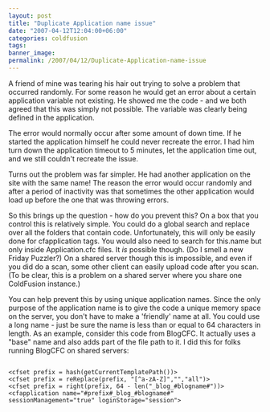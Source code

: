 ```yaml
---
layout: post
title: "Duplicate Application name issue"
date: "2007-04-12T12:04:00+06:00"
categories: coldfusion 
tags: 
banner_image: 
permalink: /2007/04/12/Duplicate-Application-name-issue
---
```


A friend of mine was tearing his hair out trying to solve a problem that occurred randomly. For some reason he would get an error about a certain application variable not existing. He showed me the code - and we both agreed that this was simply not possible. The variable was clearly being defined in the application.
<!--more-->
The error would normally occur after some amount of down time. If he started the application himself he could never recreate the error. I had him turn down the application timeout to 5 minutes, let the application time out, and we still couldn't recreate the issue.

Turns out the problem was far simpler. He had another application on the site with the same name! The reason the error would occur randomly and after a period of inactivity was that sometimes the other application would load up before the one that was throwing errors.

So this brings up the question - how do you prevent this? On a box that you control this is relatively simple. You could do a global search and replace over all the folders that contain code. Unfortunately, this will only be easily done for cfapplication tags. You would also need to search for this.name but only inside Application.cfc files. It <i>is</i> possible though. (Do I smell a new Friday Puzzler?) On a shared server though this is impossible, and even if you did do a scan, some other client can easily upload code after you scan. (To be clear, this is a problem on a shared server where you share one ColdFusion instance.)

You can help prevent this by using unique application names. Since the only purpose of the application name is to give the code a unique memory space on the server, you don't have to make a 'friendly' name at all. You could use a long name - just be sure the name is less than or equal to 64 characters in length. As an example, consider this code from BlogCFC. It actually uses a "base" name and also adds part of the file path to it. I did this for folks running BlogCFC on shared servers:

<code>
&lt;cfset prefix = hash(getCurrentTemplatePath())&gt;
&lt;cfset prefix = reReplace(prefix, "[^a-zA-Z]","","all")&gt;
&lt;cfset prefix = right(prefix, 64 - len("_blog_#blogname#"))&gt;
&lt;cfapplication name="#prefix#_blog_#blogname#" sessionManagement="true" loginStorage="session"&gt;
</code>